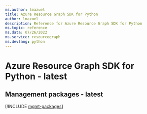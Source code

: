 ```yaml
---
ms.author: lmazuel
title: Azure Resource Graph SDK for Python
author: lmazuel
description: Reference for Azure Resource Graph SDK for Python
ms.topic: reference
ms.data: 07/26/2022
ms.service: resourcegraph
ms.devlang: python
---
```

# Azure Resource Graph SDK for Python - latest

## Management packages - latest
[!INCLUDE [mgmt-packages](resource-graph-mgmt-index.md)]